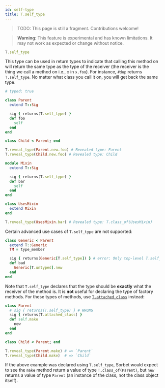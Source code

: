 ```yaml
---
id: self-type
title: T.self_type
---
```


> TODO: This page is still a fragment. Contributions welcome!

> **Warning**: This feature is experimental and has known limitations. It may not work as expected or change without notice.

```ruby
T.self_type
```

This type can be used in return types to indicate that calling this method on will return the same type as the type of the receiver (the receiver is the thing we call a method on i.e., `x` in `x.foo`). For instance, `#dup` returns `T.self_type`. No matter what class you call it on, you will get back the same type.

```ruby
# typed: true

class Parent
  extend T::Sig

  sig { returns(T.self_type) }
  def foo
    self
  end
end

class Child < Parent; end

T.reveal_type(Parent.new.foo) # Revealed type: Parent
T.reveal_type(Child.new.foo) # Revealed type: Child

module Mixin
  extend T::Sig

  sig { returns(T.self_type) }
  def bar
    self
  end
end

class UsesMixin
  extend Mixin
end

T.reveal_type(UsesMixin.bar) # Revealed type: T.class_of(UsesMixin)
```

Certain advanced use cases of `T.self_type` are not supported:

```ruby
class Generic < Parent
  extend T::Generic
  TM = type_member

  sig { returns(Generic[T.self_type]) } # error: Only top-level T.self_type is supported
  def bad
    Generic[T.untyped].new
  end
end
```

Note that `T.self_type` declares that the type should be **exactly** what the receiver of the method is. It is **not** useful for declaring the type of factory methods. For these types of methods, use [`T.attached_class`](attached-class.md) instead:

```ruby
class Parent
  # sig { returns(T.self_type) } # WRONG
  sig { returns(T.attached_class) }
  def self.make
    new
  end
end

class Child < Parent; end

T.reveal_type(Parent.make) # => `Parent`
T.reveal_type(Child.make)  # => `Child`
```

If the above example was declared using `T.self_type`, Sorbet would expect to see the `make` method return a value of type `T.class_of(Parent)`, but `new` returns a value of type `Parent` (an instance of the class, not the class object itself).
